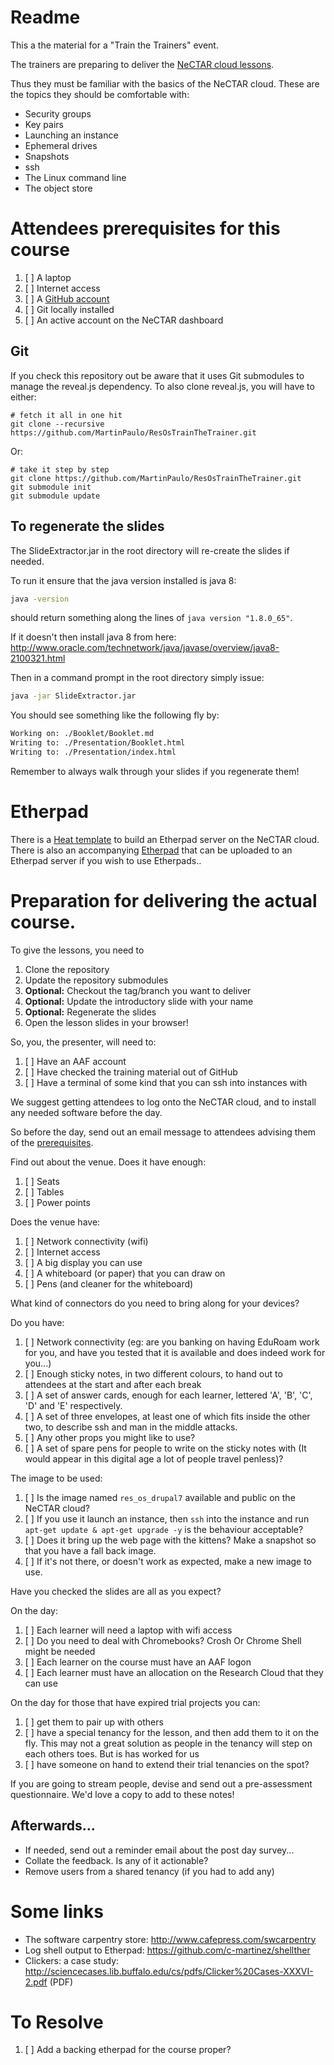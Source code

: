 # Readme

This a the material for a "Train the Trainers" event. 

The trainers are preparing to deliver the [NeCTAR cloud lessons](https://github.com/resbaz/nectar-cloud-lessons).

Thus they must be familiar with the basics of the NeCTAR cloud. These are the topics they should
be comfortable with:

* Security groups
* Key pairs
* Launching an instance
* Ephemeral drives
* Snapshots
* ssh
* The Linux command line
* The object store

# Attendees prerequisites for this course

1. [ ] A laptop
1. [ ] Internet access
1. [ ] A [GitHub account](https://github.com/join)
1. [ ] Git locally installed
1. [ ] An active account on the NeCTAR dashboard

## Git

If you check this repository out be aware that it uses Git submodules to manage the reveal.js dependency.
To also clone reveal.js, you will have to either:

    # fetch it all in one hit
    git clone --recursive https://github.com/MartinPaulo/ResOsTrainTheTrainer.git

Or:

    # take it step by step
    git clone https://github.com/MartinPaulo/ResOsTrainTheTrainer.git
    git submodule init
    git submodule update

## To regenerate the slides

The SlideExtractor.jar in the root directory will re-create the slides if needed.

To run it ensure that the java version installed is java 8:

```bash
java -version
```

should return something along the lines of `java version "1.8.0_65"`.

If it doesn't then install java 8 from here: http://www.oracle.com/technetwork/java/javase/overview/java8-2100321.html

Then in a command prompt in the root directory simply issue:

```bash
java -jar SlideExtractor.jar
```

You should see something like the following fly by:

```bash
Working on: ./Booklet/Booklet.md
Writing to: ./Presentation/Booklet.html
Writing to: ./Presentation/index.html

```

Remember to always walk through your slides if you regenerate them!

# Etherpad

There is a [Heat template](Etherpad/nectar_etherpad.yaml) to build an Etherpad server on the NeCTAR cloud. 
There is also an accompanying [Etherpad](Etherpad/ResOsTtT.etherpad) that can be uploaded to an Etherpad server
if you wish to use Etherpads..

# Preparation for delivering the actual course.

To give the lessons, you need to

1. Clone the repository
1. Update the repository submodules
1. **Optional:** Checkout the tag/branch you want to deliver
1. **Optional:** Update the introductory slide with your name
1. **Optional:** Regenerate the slides
1. Open the lesson slides in your browser!

So, you, the presenter, will need to:

1. [ ] Have an AAF account
1. [ ] Have checked the training material out of GitHub
1. [ ] Have a terminal of some kind that you can ssh into instances with

We suggest getting attendees to log onto the NeCTAR cloud, and to install any needed software
before the day.

So before the day, send out an email message to attendees advising them of the 
[prerequisites](https://github.com/resbaz/nectar-cloud-lessons/tree/master/Prerequisites).

Find out about the venue. Does it have enough:

1. [ ] Seats
1. [ ] Tables
1. [ ] Power points

Does the venue have:

1. [ ] Network connectivity (wifi)
1. [ ] Internet access
1. [ ] A big display you can use
1. [ ] A whiteboard (or paper) that you can draw on
1. [ ] Pens (and cleaner for the whiteboard)

What kind of connectors do you need to bring along for your devices?

Do you have:

1. [ ] Network connectivity (eg: are you banking on having EduRoam work for you, and have you tested that it is available
  and does indeed work for you...)
1. [ ] Enough sticky notes, in two different colours, to hand out to attendees at the start
  and after each break
1. [ ] A set of answer cards, enough for each learner, lettered 'A', 'B', 'C', 'D' and 'E' respectively.
1. [ ] A set of three envelopes, at least one of which fits inside the other two, to describe ssh and man in the middle
  attacks.
1. [ ] Any other props you might like to use?
1. [ ] A set of spare pens for people to write on the sticky notes with (It would appear in this digital age a
  lot of people travel penless)?

The image to be used:

1. [ ] Is the image named `res_os_drupal7` available and public on the NeCTAR cloud?
1. [ ] If you use it launch an instance, then `ssh` into the instance and run `apt-get update & apt-get upgrade -y` 
       is the behaviour acceptable?
1. [ ] Does it bring up the web page with the kittens? Make a snapshot so that you have a fall back image.
1. [ ] If it's not there, or doesn't work as expected, make a new image to use.

Have you checked the slides are all as you expect?

On the day:

1. [ ] Each learner will need a laptop with wifi access
1. [ ] Do you need to deal with Chromebooks? Crosh Or Chrome Shell might be needed
1. [ ] Each learner on the course must have an AAF logon
1. [ ] Each learner must have an allocation on the Research Cloud that they can use


On the day for those that have expired trial projects you can:

1. [ ] get them to pair up with others
1. [ ] have a special tenancy for the lesson, and then add them to it on the fly.
  This may not a great solution as people in the tenancy will step on each others toes. But is has worked for us
1. [ ] have someone on hand to extend their trial tenancies on the spot?

If you are going to stream people, devise and send out a pre-assessment questionnaire. We'd love a copy to add to these
notes!

## Afterwards...

* If needed, send out a reminder email about the post day survey...
* Collate the feedback. Is any of it actionable?
* Remove users from a shared tenancy (if you had to add any)

# Some links

* The software carpentry store: http://www.cafepress.com/swcarpentry
* Log shell output to Etherpad: https://github.com/c-martinez/shellther
* Clickers: a case study: http://sciencecases.lib.buffalo.edu/cs/pdfs/Clicker%20Cases-XXXVI-2.pdf (PDF)


# To Resolve

1. [ ] Add a backing etherpad for the course proper?

